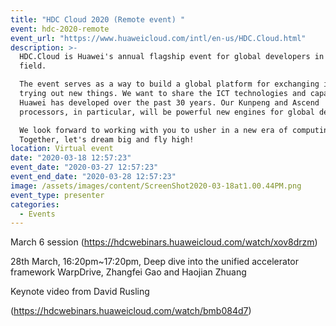```yaml
---
title: "HDC Cloud 2020 (Remote event) "
event: hdc-2020-remote
event_url: "https://www.huaweicloud.com/intl/en-us/HDC.Cloud.html"
description: >-
  HDC.Cloud is Huawei's annual flagship event for global developers in the ICT
  field.

  The event serves as a way to build a global platform for exchanging ideas and
  trying out new things. We want to share the ICT technologies and capabilities
  Huawei has developed over the past 30 years. Our Kunpeng and Ascend
  processors, in particular, will be powerful new engines for global developers.

  We look forward to working with you to usher in a new era of computing.
  Together, let's dream big and fly high!
location: Virtual event
date: "2020-03-18 12:57:23"
event_date: "2020-03-27 12:57:23"
event_end_date: "2020-03-28 12:57:23"
image: /assets/images/content/ScreenShot2020-03-18at1.00.44PM.png
event_type: presenter
categories:
  - Events
---
```


March 6 session (https://hdcwebinars.huaweicloud.com/watch/xov8drzm)

28th March, 16:20pm~17:20pm, Deep dive into the unified accelerator framework WarpDrive, Zhangfei Gao and Haojian Zhuang

Keynote video from David Rusling

(https://hdcwebinars.huaweicloud.com/watch/bmb084d7)
